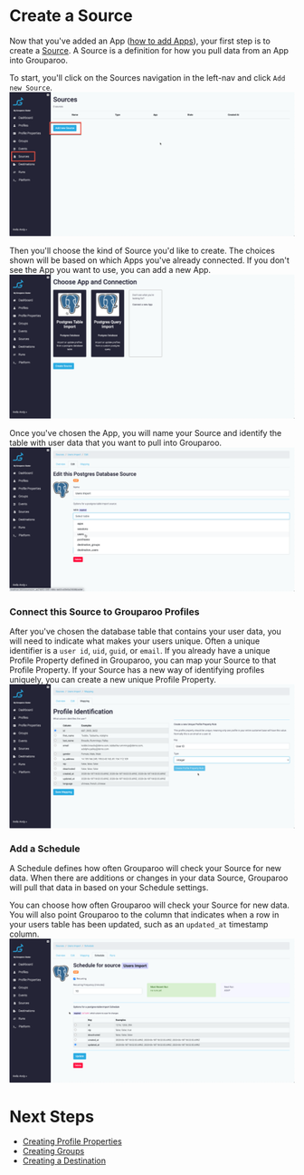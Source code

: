 # Create a Source

Now that you've added an App ([how to add Apps](https://github.com/grouparoo/grouparoo/blob/master/documents/guides/add-apps.md)), your first step is to create a [Source](https://github.com/grouparoo/grouparoo/blob/master/documents/product/concepts.md#sources). A Source is a definition for how you pull data from an App into Grouparoo.

To start, you'll click on the Sources navigation in the left-nav and click `Add new Source`.  
![Add new source](https://raw.githubusercontent.com/grouparoo/grouparoo/master/documents/images/guides/add-new-source.png)

Then you'll choose the kind of Source you'd like to create. The choices shown will be based on which Apps you've already connected. If you don't see the App you want to use, you can add a new App.
![Add new postgres source](https://raw.githubusercontent.com/grouparoo/grouparoo/master/documents/images/guides/add-new-source-choose-app.png)

Once you've chosen the App, you will name your Source and identify the table with user data that you want to pull into Grouparoo.  
![New postgres source](https://raw.githubusercontent.com/grouparoo/grouparoo/master/documents/images/guides/new-source-postgres.png)

### Connect this Source to Grouparoo Profiles

After you've chosen the database table that contains your user data, you will need to indicate what makes your users unique. Often a unique identifier is a `user id`, `uid`, `guid`, or `email`. If you already have a unique Profile Property defined in Grouparoo, you can map your Source to that Profile Property. If your Source has a new way of identifying profiles uniquely, you can create a new unique Profile Property.  
![First Profile Property](https://raw.githubusercontent.com/grouparoo/grouparoo/master/documents/images/guides/new-source-bootstrap.png)

### Add a Schedule

A Schedule defines how often Grouparoo will check your Source for new data. When there are additions or changes in your data Source, Grouparoo will pull that data in based on your Schedule settings.

You can choose how often Grouparoo will check your Source for new data. You will also point Grouparoo to the column that indicates when a row in your users table has been updated, such as an `updated_at` timestamp column.  
![Schedule](https://raw.githubusercontent.com/grouparoo/grouparoo/master/documents/images/guides/new-source-schedule.png)

# Next Steps

- [Creating Profile Properties](https://github.com/grouparoo/grouparoo/blob/master/documents/guides/create-profile-properties.md)
- [Creating Groups](https://github.com/grouparoo/grouparoo/blob/master/documents/guides/create-groups.md)
- [Creating a Destination](https://github.com/grouparoo/grouparoo/blob/master/documents/guides/create-destinations.md)

